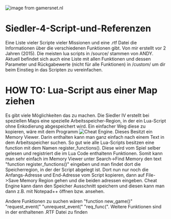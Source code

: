 ![image from gamersnet.nl](https://www.gamersnet.nl/previews/settlers4/logo.gif)
# Siedler-4-Script-und-Referenzen
Eine Liste vieler Scripte vieler Missionen und eine .rtf Datei die Informationen über die verschiedenen Funktionen gibt. Von mir erstellt vor 2 Jahren (2015). Die meisten lua scripts in /source/ stammen von ANDY.
Aktuell befindet sich auch eine Liste mit allen Funktionen und dessen Parameter und Rückgabewerte (nicht für alle Funktionen) in /custom/ um dir beim Einstieg in das Scripten zu vereinfachen.
# HOW TO: Lua-Script aus einer Map ziehen
Es gibt viele Möglichkeiten das zu machen. Die Siedler IV erstellt bei speziellen Maps eine spezielle Arbeitsspeicher-Region, in der ein Lua-Script ohne Enkodierung abgespeichert wird.
Ein einfacher Weg diese zu kopieren, wäre mit dem Programm ![Cheat Engine](http://cheatengine.org). Dieses Besitzt ein Memory Viewer. Darin enthalten kann man ganz einfach nach einem Text in dem Arbeitsspeicher suchen. So gut wie alle Lua-Scripts besitzen eine function mit dem Namen 
register_functions(). Diese wird vom Spiel selber gelesen und registriert die im Lua Code enthaltenn Funktionen. Somit kann man sehr einfach im Memory Viewer unter Search->Find Memory den text "function register_functions()" eingeben und man findet dort die Speicherregion, in der der Script abgelegt ist. Dort nun nur noch die Anfangs-Adresse und End-Adresse vom Script kopieren, dann auf File->Save Memory Region gehen und die beiden adressen eingeben. Cheat Engine kann dann den Speicher Ausschnitt speichern und diesen kann man dann z.B. mit Notepad++ öffnen bzw. ansehen.

Andere Funktionen zu suchen wären "function new_game()" "request_event(" "unrequest_event(" "req_func(". Weitere Funktionen sind in der enthaltenen .RTF Datei zu finden
